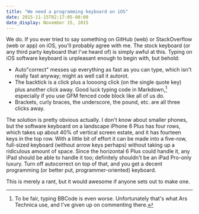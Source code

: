 ```yaml
---
title: "We need a programming keyboard on iOS"
date: 2015-11-15T02:17:05-08:00
date_display: November 15, 2015
---
```


We do. If you ever tried to say something on GitHub (web) or StackOverflow (web or app) on iOS, you'll probably agree with me. The stock keyboard (or any third party keyboard that I've heard of) is simply awful at this. Typing on iOS software keyboard is unpleasant enough to begin with, but behold:

* Auto"correct" messes up everything as fast as you can type, which isn't really fast anyway; might as well call it autorot.
* The backtick is a click plus a loooong click (on the single quote key) plus another click away. Good luck typing code in Markdown,[^bbcode] especially if you use GFM fenced code block like all of us do.
* Brackets, curly braces, the underscore, the pound, etc. are all three clicks away.

The solution is pretty obvious actually. I don't know about smaller phones, but the software keyboard on a landscape iPhone 6 Plus has four rows, which takes up about 40% of vertical screen estate, and it has fourteen keys in the top row. With a little bit of effort it can be made into a five-row, full-sized keyboard (without arrow keys perhaps) without taking up a ridiculous amount of space. Since the horizontal 6 Plus could handle it, any iPad should be able to handle it too; definitely shouldn't be an iPad Pro-only luxury. Turn off autocorrect on top of that, and you get a decent programming (or better put, programmer-oriented) keyboard.

This is merely a rant, but it would awesome if anyone sets out to make one.

[^bbcode]: To be fair, typing BBCode is even worse. Unfortunately that's what Ars Technica use, and I've given up on commenting there.
